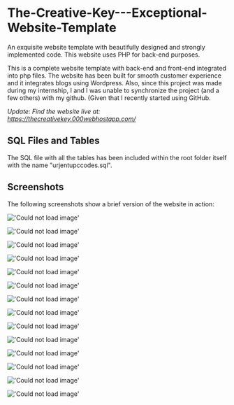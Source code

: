 # The-Creative-Key---Exceptional-Website-Template
An exquisite website template with beautifully designed and strongly implemented code. This website uses PHP for back-end purposes.

This is a complete website template with back-end and front-end integrated into php files. The website has been built for smooth customer experience and it integrates blogs using Wordpress. Also, since this project was made during my internship, I and I was unable to synchronize the project (and a few others) with my github. (Given that I recently started using GitHub. 
 

_Update: Find the website live at: https://thecreativekey.000webhostapp.com/_
  
## SQL Files and Tables

The SQL file with all the tables has been included within the root folder itself with the name "urjentupccodes.sql".  

## Screenshots
The following screenshots show a brief version of the website in action:  


!['Could not load image'](/Screenshots/Screenshot%20(43).png)  
  
!['Could not load image'](/Screenshots/Screenshot%20(44).png)  
  
!['Could not load image'](/Screenshots/Screenshot%20(45).png)  
  
!['Could not load image'](/Screenshots/Screenshot%20(46).png)  
  
!['Could not load image'](/Screenshots/Screenshot%20(47).png)  
  
!['Could not load image'](/Screenshots/Screenshot%20(48).png)  
  
!['Could not load image'](/Screenshots/Screenshot%20(49).png)  
  
!['Could not load image'](/Screenshots/Screenshot%20(50).png)  
  
!['Could not load image'](/Screenshots/Screenshot%20(51).png)  
  
!['Could not load image'](/Screenshots/Screenshot%20(52).png)  
  
!['Could not load image'](/Screenshots/Screenshot%20(53).png)  
  
!['Could not load image'](/Screenshots/Screenshot%20(54).png)  
  
!['Could not load image'](/Screenshots/Screenshot%20(55).png)  
  
!['Could not load image'](/Screenshots/Screenshot%20(56).png)  
  
